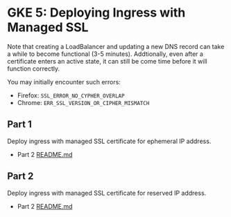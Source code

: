 # GKE 5: Deploying Ingress with Managed SSL

Note that creating a LoadBalancer and updating a new DNS record can take a while to become functional (3-5 minutes).  Addtionally, even after a certificate enters an active state, it can still be come time before it will function correctly.

You may initially encounter such errors:
  * Firefox: `SSL_ERROR_NO_CYPHER_OVERLAP`
  * Chrome: `ERR_SSL_VERSION_OR_CIPHER_MISMATCH`

## Part 1 

Deploy ingress with managed SSL certificate for ephemeral IP address.

* Part 2 [README.md](part1_ephemeral_ip/README.md)

## Part 2

Deploy ingress with managed SSL certificate for reserved IP address.

* Part 2 [README.md](part2_reserved_ip/README.md)

